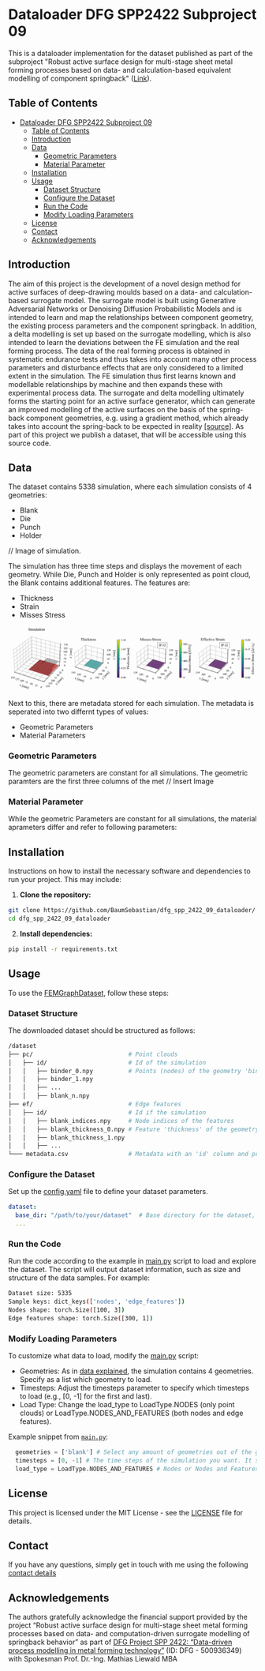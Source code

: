 # Dataloader DFG SPP2422 Subproject 09

This is a dataloader implementation for the dataset published as part of the subproject "Robust active surface design for multi-stage sheet metal forming processes based on data- and calculation-based equivalent modelling of component springback" ([Link](https://www.ifu.uni-stuttgart.de/en/spp-2422/teilprojekte/page-00004/)).

## Table of Contents

- [Dataloader DFG SPP2422 Subproject 09](#dataloader-dfg-spp2422-subproject-09)
  - [Table of Contents](#table-of-contents)
  - [Introduction](#introduction)
  - [Data](#data)
    - [Geometric Parameters](#geometric-parameters)
    - [Material Parameter](#material-parameter)
  - [Installation](#installation)
  - [Usage](#usage)
    - [Dataset Structure](#dataset-structure)
    - [Configure the Dataset](#configure-the-dataset)
    - [Run the Code](#run-the-code)
    - [Modify Loading Parameters](#modify-loading-parameters)
  - [License](#license)
  - [Contact](#contact)
  - [Acknowledgements](#acknowledgements)

## Introduction

The aim of this project is the development of a novel design method for active surfaces of deep-drawing moulds based on a data- and calculation-based surrogate model. The surrogate model is built using Generative Adversarial Networks or Denoising Diffusion Probabilistic Models and is intended to learn and map the relationships between component geometry, the existing process parameters and the component springback. In addition, a delta modelling is set up based on the surrogate modelling, which is also intended to learn the deviations between the FE simulation and the real forming process. The data of the real forming process is obtained in systematic endurance tests and thus takes into account many other process parameters and disturbance effects that are only considered to a limited extent in the simulation. The FE simulation thus first learns known and modellable relationships by machine and then expands these with experimental process data. The surrogate and delta modelling ultimately forms the starting point for an active surface generator, which can generate an improved modelling of the active surfaces on the basis of the spring-back component geometries, e.g. using a gradient method, which already takes into account the spring-back to be expected in reality [[source]](https://www.ifu.uni-stuttgart.de/en/spp-2422/teilprojekte/page-00004/). As part of this project we publish a dataset, that will be accessible using this source code.

## Data

The dataset contains 5338 simulation, where each simulation consists of 4 geometries:
-  Blank
-  Die
-  Punch
-  Holder

// Image of simulation.

The simulation has three time steps and displays the movement of each geometry. While Die, Punch and Holder is only represented as point cloud, the Blank contains additional features.
The features are:
- Thickness
- Strain
- Misses Stress

![sample simulation](docs/images/simulation.gif)

Next to this, there are metadata stored for each simulation. The metadata is seperated into two differnt types of values:

- Geometric Parameters
- Material Parameters

### Geometric Parameters
The geometric parameters are constant for all simulations. The geometric paramters are the first three columns of the met
// Insert Image

### Material Parameter
While the geometric Parameters are constant for all simulations, the material aprameters differ and refer to following parameters:


## Installation

Instructions on how to install the necessary software and dependencies to run your project. This may include:

1. **Clone the repository:**

```bash
git clone https://github.com/BaumSebastian/dfg_spp_2422_09_dataloader/
cd dfg_spp_2422_09_dataloader
```

2. **Install dependencies:**

```bash
pip install -r requirements.txt
```

## Usage

To use the [FEMGraphDataset](src/dataset.py), follow these steps:

### Dataset Structure

The downloaded dataset should be structured as follows:

```bash
/dataset
├── pc/                           # Point clouds
│   ├── id/                       # Id of the simulation
│   │   ├── binder_0.npy          # Points (nodes) of the geometry 'binder' at time step 0
│   │   ├── binder_1.npy
│   │   ├── ...
│   │   ├── blank_n.npy
├── ef/                           # Edge features 
│   ├── id/                       # Id if the simulation
│   │   ├── blank_indices.npy     # Node indices of the features
│   │   ├── blank_thickness_0.npy # Feature 'thickness' of the geometry 'blank' at time step 0
│   │   ├── blank_thickness_1.npy
│   │   ├── ...
└─── metadata.csv                 # Metadata with an 'id' column and process/material parameters.
```

### Configure the Dataset

Set up the [config.yaml](config.yaml) file to define your dataset parameters.

```yaml
dataset:
  base_dir: "/path/to/your/dataset"  # Base directory for the dataset, where pc, ef and metadata.csv is located.
  ...
```

### Run the Code

Run the code according to the example in [main.py](main.py) script to load and explore the dataset.
The script will output dataset information, such as size and structure of the data samples. For example:

```bash
Dataset size: 5335
Sample keys: dict_keys(['nodes', 'edge_features'])
Nodes shape: torch.Size([100, 3])
Edge features shape: torch.Size([300, 1])
```

### Modify Loading Parameters

To customize what data to load, modify the [main.py](main.py) script:

- Geometries: As in [data explained](#data), the simulation contains 4 geometries. Specify as a list which geometry to load.
- Timesteps: Adjust the timesteps parameter to specify which timesteps to load (e.g., [0, -1] for the first and last).
- Load Type: Change the load_type to LoadType.NODES (only point clouds) or LoadType.NODES_AND_FEATURES (both nodes and edge features).

Example snippet from [`main.py`](./main.py#L16-L18):

```python
  geometries = ['blank'] # Select any amount of geometries out of the geometries in config.yaml
  timesteps = [0, -1] # The time steps of the simulation you want. It supports also negative indexing
  load_type = LoadType.NODES_AND_FEATURES # Nodes or Nodes and Features
```

## License

This project is licensed under the MIT License - see the [LICENSE](LICENSE) file for details.

## Contact

If you have any questions, simply get in touch with me using the following [contact details](https://www.ias.uni-stuttgart.de/institut/team/Baum-00001/)

## Acknowledgements  

The authors gratefully acknowledge the financial support provided by the project “Robust active surface design for multi-stage sheet metal forming processes based on data- and computation-driven surrogate modelling of springback behavior” as part of [DFG Project SPP 2422: “Data-driven process modelling in metal forming technology”](https://www.ifu.uni-stuttgart.de/en/spp-2422/) (ID: DFG - 500936349) with Spokesman Prof. Dr.-Ing. Mathias Liewald MBA